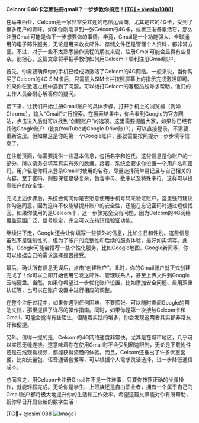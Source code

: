 **Celcom卡4G卡怎麽註冊gmail？一步步教你搞定！[[TG💪+ @esim1088](https://t.me/s/esim1088)]**

在马来西亚，Celcom是一家非常受欢迎的电信运营商，尤其是它的4G卡，受到了很多用户的青睐。如果你刚刚拿到一张Celcom的4G卡，或者正准备激活它，那么注册Gmail可能是你下一步想要做的事情。毕竟，Gmail是一个功能强大、全球通用的电子邮件服务，无论是用来收发邮件、存储文件还是管理个人资料，都非常方便。不过，对于一些不太熟悉操作流程的朋友来说，注册Gmail可能会显得有些复杂。别担心，这篇文章将手把手教你如何用Celcom卡顺利注册Gmail账户。

首先，你需要确保你的手机已经成功激活了Celcom的4G网络。一般来说，当你购买了Celcom的4G SIM卡后，只需插入SIM卡并按照屏幕上的指示完成激活即可。如果你在激活过程中遇到了问题，可以拨打Celcom的客服热线寻求帮助，他们的工作人员会耐心解答你的疑问。

接下来，让我们开始注册Gmail账户的具体步骤。打开手机上的浏览器（例如Chrome），输入“Gmail”进行搜索。在搜索结果中，你会看到Google的官方网站，点击进入后就可以找到“创建账户”的选项。这里需要提醒大家，如果你已经有其他Google账户（比如YouTube或Google Drive账户），可以直接登录，不需要重新注册。但如果这是你的第一个Google账户，那就需要按照提示一步步填写信息了。

在注册页面，你需要提供一些基本信息，包括名字和姓氏。这些信息是你账户的一部分，所以请务必填写真实有效的数据。接着，系统会要求你设置一个用户名和密码。用户名是你将来登录Gmail时使用的名称，尽量选择简单易记且与自己相关的内容。至于密码，则要保证足够复杂，包含字母、数字以及特殊字符，这样可以提高账户的安全性。

完成上述步骤后，系统会询问你是否愿意使用手机号码来验证账户。这里强烈建议你勾选同意，因为这样不仅能够提升账户的安全性，还能在忘记密码时通过短信找回。如果你使用的是Celcom卡，这一步骤完全没有问题，因为Celcom的4G网络覆盖范围广泛，信号稳定，完全可以支持短信验证功能。

继续往下走，Google还会让你填写一些额外的信息，比如生日和性别。这些信息虽然不是强制性的，但为了账户的完整性和后续的服务体验，最好如实填写。此外，Google可能会推荐一些个性化服务，比如Google地图、Google新闻等，你可以根据自己的需求选择是否接受。

最后，确认所有信息无误后，点击“创建账户”。此时，你的Gmail账户就正式创建完成了！你可以立即开始使用它发送邮件、管理联系人，甚至上传文件到Google云端硬盘。当然，如果你希望进一步优化账户设置，比如添加安全问题、启用双重认证等，也可以在账户设置中进行相应的调整。

在整个注册过程中，如果你遇到任何困难，不要慌张。可以随时查阅Google的帮助文档，那里提供了详尽的操作指南。同时，如果你是第一次接触Celcom卡和Gmail，可能会觉得有些陌生，但随着实践的增多，你会发现这两者其实都非常友好和便捷。

另外，值得一提的是，Celcom的4G网络速度非常快，尤其是在城市地区，几乎可以实现无缝连接。这意味着你在使用Gmail时不会受到网速限制，无论是下载附件还是在线观看视频，都能获得流畅的体验。而且，Celcom还推出了许多优惠套餐，比如流量包、语音通话套餐等，可以根据个人需求灵活选择，进一步降低通信成本。

总而言之，用Celcom卡注册Gmail并不是一件难事，只要你按照正确的步骤操作，就能轻松完成。无论你是学生、上班族还是自由职业者，拥有一个属于自己的Gmail账户都将极大地提升你的生活和工作效率。希望这篇文章能对你有所帮助，祝你早日开启全新的数字生活！

[[TG💪+ @esim1088](https://t.me/s/esim1088) ![Image](https://i.postimg.cc/4NQfJmqS/Snipaste-2025-05-13-00-14-12.png)]